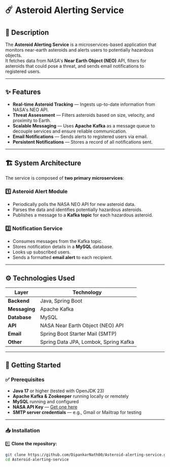 # ☄️ Asteroid Alerting Service

## 📖 Description

The **Asteroid Alerting Service** is a microservices-based application that monitors near-earth asteroids and alerts users to potentially hazardous objects.  
It fetches data from NASA's **Near Earth Object (NEO)** API, filters for asteroids that could pose a threat, and sends email notifications to registered users.

---

## ✨ Features

- **Real-time Asteroid Tracking** — Ingests up-to-date information from NASA's NEO API.
- **Threat Assessment** — Filters asteroids based on size, velocity, and proximity to Earth.
- **Scalable Messaging** — Uses **Apache Kafka** as a message queue to decouple services and ensure reliable communication.
- **Email Notifications** — Sends alerts to registered users via email.
- **Persistent Notifications** — Stores a record of all notifications sent.

---

## 🏗️ System Architecture

The service is composed of **two primary microservices**:

### 1️⃣ Asteroid Alert Module
- Periodically polls the NASA NEO API for new asteroid data.
- Parses the data and identifies potentially hazardous asteroids.
- Publishes a message to a **Kafka topic** for each hazardous asteroid.

### 2️⃣ Notification Service
- Consumes messages from the Kafka topic.
- Stores notification details in a **MySQL** database.
- Looks up subscribed users.
- Sends a formatted **email alert** to each recipient.

---

## ⚙️ Technologies Used

| Layer         | Technology                                    |
|---------------|-----------------------------------------------|
| **Backend**   | Java, Spring Boot                             |
| **Messaging** | Apache Kafka                                  |
| **Database**  | MySQL                                         |
| **API**       | NASA Near Earth Object (NEO) API              |
| **Email**     | Spring Boot Starter Mail (SMTP)               |
| **Other**     | Spring Data JPA, Lombok, Spring Kafka         |

---

## 🚀 Getting Started

### ✅ Prerequisites

- **Java 17** or higher (tested with OpenJDK 23)
- **Apache Kafka & Zookeeper** running locally or remotely
- **MySQL** running and configured
- **NASA API Key** — [Get one here](https://api.nasa.gov/)
- **SMTP server credentials** — e.g., Gmail or Mailtrap for testing

---

### 📥 Installation

1️⃣ **Clone the repository:**

```bash
git clone https://github.com/DipankarNath00/Asteroid-alerting-service.git
cd Asteroid-alerting-service
